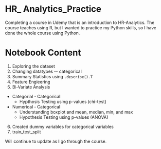 # HR_ Analytics_Practice

Completing a course in Udemy that is an introduction to HR-Analytics.  The course teaches using R, but I wanted to practice my Python skills, so I have done the whole course using Python.

# Notebook Content
1. Exploring the dataset
2. Changing datatypes -- categorical
3. Summary Statistics using `.describe().T`
4. Feature Engieering
5. Bi-Variate Analysis
  - Categorial - Categorical
    - Hypthosis Testing using p-values (chi-test)
  - Numerical - Categorical 
    - Understanding boxplot and mean, median, min, and max
    - Hypothesis Testing using p-values (ANOVA)
6. Created dummy variables for categorical variables
7. train_test_split

Will continue to update as I go through the course.
  
